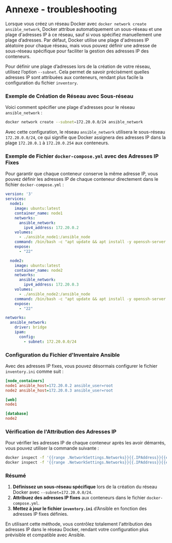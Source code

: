 # Annexe - troubleshooting

Lorsque vous créez un réseau Docker avec `docker network create ansible_network`, Docker attribue automatiquement un sous-réseau et une plage d'adresses IP à ce réseau, sauf si vous spécifiez manuellement une plage d’adresses. Par défaut, Docker utilise une plage d'adresses IP aléatoire pour chaque réseau, mais vous pouvez définir une adresse de sous-réseau spécifique pour faciliter la gestion des adresses IP des conteneurs.

Pour définir une plage d’adresses lors de la création de votre réseau, utilisez l’option `--subnet`. Cela permet de savoir précisément quelles adresses IP sont attribuées aux conteneurs, rendant plus facile la configuration du fichier `inventory`.

### Exemple de Création de Réseau avec Sous-réseau

Voici comment spécifier une plage d'adresses pour le réseau `ansible_network` :

```bash
docker network create --subnet=172.20.0.0/24 ansible_network
```

Avec cette configuration, le réseau `ansible_network` utilisera le sous-réseau `172.20.0.0/24`, ce qui signifie que Docker assignera des adresses IP dans la plage `172.20.0.1` à `172.20.0.254` aux conteneurs.

### Exemple de Fichier `docker-compose.yml` avec des Adresses IP Fixes

Pour garantir que chaque conteneur conserve la même adresse IP, vous pouvez définir les adresses IP de chaque conteneur directement dans le fichier `docker-compose.yml` :

```yaml
version: '3'
services:
  node1:
    image: ubuntu:latest
    container_name: node1
    networks:
      ansible_network:
        ipv4_address: 172.20.0.2
    volumes:
      - ./ansible_node1:/ansible_node
    command: /bin/bash -c "apt update && apt install -y openssh-server && service ssh start && tail -f /dev/null"
    expose:
      - "22"

  node2:
    image: ubuntu:latest
    container_name: node2
    networks:
      ansible_network:
        ipv4_address: 172.20.0.3
    volumes:
      - ./ansible_node2:/ansible_node
    command: /bin/bash -c "apt update && apt install -y openssh-server && service ssh start && tail -f /dev/null"
    expose:
      - "22"

networks:
  ansible_network:
    driver: bridge
    ipam:
      config:
        - subnet: 172.20.0.0/24
```

### Configuration du Fichier d'Inventaire Ansible

Avec des adresses IP fixes, vous pouvez désormais configurer le fichier `inventory.ini` comme suit :

```ini
[node_containers]
node1 ansible_host=172.20.0.2 ansible_user=root
node2 ansible_host=172.20.0.3 ansible_user=root

[web]
node1

[database]
node2
```

### Vérification de l'Attribution des Adresses IP

Pour vérifier les adresses IP de chaque conteneur après les avoir démarrés, vous pouvez utiliser la commande suivante :

```bash
docker inspect -f '{{range .NetworkSettings.Networks}}{{.IPAddress}}{{end}}' node1
docker inspect -f '{{range .NetworkSettings.Networks}}{{.IPAddress}}{{end}}' node2
```

### Résumé

1. **Définissez un sous-réseau spécifique** lors de la création du réseau Docker avec `--subnet=172.20.0.0/24`.
2. **Attribuez des adresses IP fixes** aux conteneurs dans le fichier `docker-compose.yml`.
3. **Mettez à jour le fichier `inventory.ini`** d’Ansible en fonction des adresses IP fixes définies.

En utilisant cette méthode, vous contrôlez totalement l'attribution des adresses IP dans le réseau Docker, rendant votre configuration plus prévisible et compatible avec Ansible.
